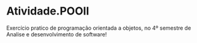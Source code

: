 # Atividade.POOII
Exercício pratico de programação orientada a objetos, no 4º semestre de Analise e desenvolvimento de software!
